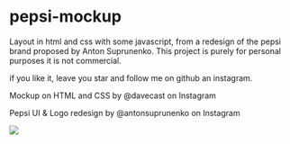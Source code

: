 # pepsi-mockup
Layout in html and css with some javascript, from a redesign of the pepsi brand proposed by Anton Suprunenko. This project is purely for personal purposes it is not commercial.

if you like it, leave you star and follow me on github an instagram.

Mockup on HTML and CSS by @davecast on Instagram

Pepsi UI & Logo redesign by @antonsuprunenko on Instagram

![](https://repository-images.githubusercontent.com/272112827/a7bfe300-af4b-11ea-90cc-3ffbfb894039)

